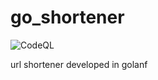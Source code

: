 # go_shortener
![CodeQL](https://github.com/eviofragoso/go_shortener/workflows/CodeQL/badge.svg?branch=main)


url shortener developed in golanf

